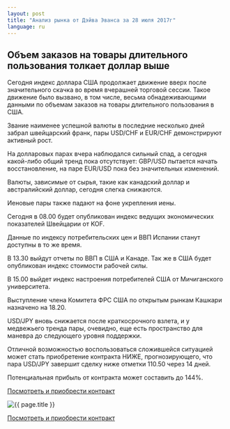 ```yaml
---
layout: post
title: "Анализ рынка от Дэйва Эванса за 28 июля 2017г"
language: ru
---
```

## Объем заказов на товары длительного пользования толкает доллар выше

Сегодня индекс доллара США продолжает движение вверх после значительного скачка во время вчерашней торговой сессии. Такое движение было вызвано, в том числе, весьма обнадеживающими данными по объемам заказов на товары длительного пользования в США.

Звание наименее успешной валюты в последние несколько дней забрал швейцарский франк, пары USD/CHF и EUR/CHF демонстрируют активный рост.

На долларовых парах вчера наблюдался сильный спад, а сегодня какой-либо общий тренд пока отсутствует: GBP/USD пытается начать восстановление, на паре EUR/USD пока без значительных изменений.

Валюты, зависимые от сырья, такие как канадский доллар и австралийский доллар, сегодня слегка снижаются. 

Иеновые пары также падают на фоне укрепления иены.

 
Сегодня в 08.00 будет опубликован индекс ведущих экономических показателей Швейцарии от KOF. 

Данные по индексу потребительских цен и ВВП Испании станут доступны в то же время.

В 13.30 выйдут отчеты по ВВП в США и Канаде. Так же в США будет опубликован индекс стоимости рабочей силы. 

В 15.00 выйдет индекс настроения потребителей США от Мичиганского университета.

Выступление члена Комитета ФРС США по открытым рынкам Кашкари назначено на 18.20.

 
USD/JPY вновь снижается после краткосрочного взлета, и у медвежьего тренда пары, очевидно, еще есть пространство для маневра до следующего уровня поддержки.

Отличной возможностью воспользоваться сложившейся ситуацией может стать приобретение контракта НИЖЕ, прогнозирующего, что пара USD/JPY завершит сделку ниже отметки 110.50 через 14 дней. 

Потенциальная прибыль от контракта может составить до 144%.


<a href="http://record.binary.com/_bivVDfg8lHux76XffYA0JmNd7ZgqdRLk/1/?market=forex&underlying=frxUSDJPY&formname=higherlower&duration_amount=14&duration_units=d&amount=10&amount_type=payout&expiry_type=duration&barrier=110.5&s=1&t=q9YKxP144j3zw_8b6x7EaZ0co5lt24DG" target="_blank">Посмотреть и приобрести контракт</a>

<img src="{{ site.url }}/images/ru-28-july-17.png" alt="{{ page.title }}"  title="{{ page.title }}">

<a href="%LINK%%?https://www.binary.com/d/trade.cgi?market=forex&underlying=frxUSDJPY&formname=higherlower&duration_amount=14&duration_units=d&amount=10&amount_type=payout&expiry_type=duration&barrier=110.5&s=1&t=q9YKxP144j3zw_8b6x7EaZ0co5lt24DG" target="_blank">Посмотреть и приобрести контракт</a>